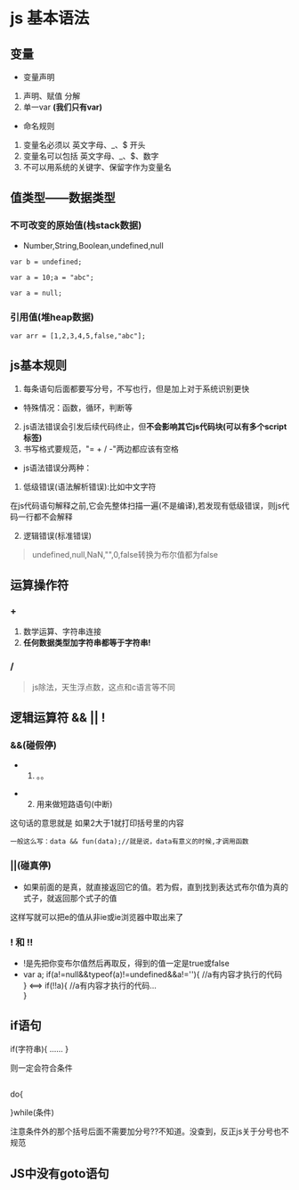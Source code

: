 # js 基本语法

## 变量

- 变量声明

1. 声明、赋值 分解
2. 单一var **(我们只有var)**

- 命名规则

1. 变量名必须以 英文字母、_、$  开头
2. 变量名可以包括 英文字母、_、$、数字
3. 不可以用系统的关键字、保留字作为变量名

## 值类型——数据类型

### 不可改变的原始值(栈stack数据)

- Number,String,Boolean,undefined,null

<!-- //代表还没给b赋值 -->

```var b = undefined;```

<!-- //下述也是对的 -->
```var a = 10;a = "abc";```
<!-- //因为JS是解释型语言，写一行就执行一行，且我们只有单一var -->


<!-- //代表a的值目前为空对象 -->

```var a = null;```


### 引用值(堆heap数据)

<!-- //array Object function ... date RegExp -->

```var arr = [1,2,3,4,5,false,"abc"];```


## js基本规则

1. 每条语句后面都要写分号，不写也行，但是加上对于系统识别更快
- 特殊情况：函数，循环，判断等
2. js语法错误会引发后续代码终止，但**不会影响其它js代码块(可以有多个script标签)**
3. 书写格式要规范，"= + / -"两边都应该有空格

- js语法错误分两种：
1. 低级错误(语法解析错误):比如中文字符

在js代码语句解释之前,它会先整体扫描一遍(不是编译),若发现有低级错误，则js代码一行都不会解释

2. 逻辑错误(标准错误)

> undefined,null,NaN,"",0,false转换为布尔值都为false

## 运算操作符

### +

1. 数学运算、字符串连接
2. **任何数据类型加字符串都等于字符串!**

<!-- -1/0 结果为 Infinity -->
<!-- NaN 代表Not a number -->

### /

> js除法，天生浮点数，这点和c语言等不同

## 逻辑运算符   && || !

### &&(碰假停)

- 1. 。。
<!-- // 重点，逻辑运算符
  //与运算符会  先看它前面的表达式转换为bool值的结果,
  //若为真，那么它会看后面表达式转换为布尔值的结果。这两行是指有好几重&&的时候

  //然后如果只有两个表达式的话，只要看到(第一个为真)第二个表达式，就会返回该表达式的值
  //若为前面的表达式假，则直接返回前面式子的值(是多少就是多少，不是指布尔值)
        //undefined,null,NaN,"",0,false转换为布尔值都为==>false -->

- 2. 用来做短路语句(中断)

这句话的意思就是 如果2大于1就打印括号里的内容

<!-- 2 > 1 && document.writeln('你很好看'); -->

```一般这么写：data && fun(data);//就是说，data有意义的时候,才调用函数```

### ||(碰真停)

- 如果前面的是真，就直接返回它的值。若为假，直到找到表达式布尔值为真的式子，就返回那个式子的值

这样写就可以把e的值从非ie或ie浏览器中取出来了

<!-- div.onclick = function (e) {
    var event = e || window.event;
} -->


### ! 和 !!

- !是先把你变布尔值然后再取反，得到的值一定是true或false
- var a;
if(a!=null&&typeof(a)!=undefined&&a!=''){
    //a有内容才执行的代码  
}
<==>
if(!!a){
    //a有内容才执行的代码...  
}


## if语句
if(字符串){
  ......
}

则一定会符合条件

## 
do{

}while(条件)

注意条件外的那个括号后面不需要加分号??不知道。没查到，反正js关于分号也不规范


## JS中没有goto语句
